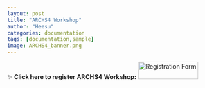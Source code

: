 ```yaml
---
layout: post
title: "ARCHS4 Workshop"
author: "Heesu"
categories: documentation
tags: [documentation,sample]
image: ARCHS4_banner.png
---
```


✨ **Click here to register ARCHS4 Workshop:** 
<a href="https://forms.gle/dybLurJnfERRmExB8"><img alt="Registration Form" height="40" width="139" src="https://kstatic.googleusercontent.com/files/9f04faac24aed8bf8fb381029de951128d1d36373f89675265a6654d0c47b74b2d83a26b68b834ce2eea3bfe8001966f76895888138f135a81d099fc207c73bb"  /></a> 
